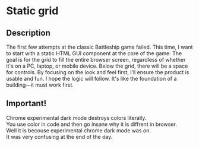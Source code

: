 # Static grid

## Description

The first few attempts at the classic Battleship game failed. This time, I want to start with a static HTML GUI component at the core of the game. The goal is for the grid to fill the entire browser screen, regardless of whether it's on a PC, laptop, or mobile device. Below the grid, there will be a space for controls. By focusing on the look and feel first, I’ll ensure the product is usable and fun. I hope the logic will follow. It's like the foundation of a building—it must work first.

## Important!

Chrome experimental dark mode destroys colors literally.  
You use color in code and then go insane why it is diffrent in browser.  
Well it is becouse experimental chrome dark mode was on.  
It was very confusing at the end of the day.
